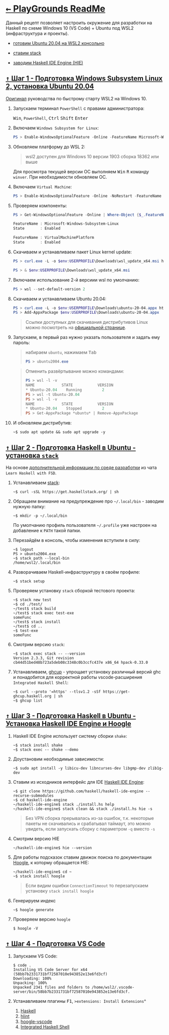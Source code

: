 # [ <kbd>←</kbd> PlayGrounds ReadMe](https://github.com/mitmih/PlayGrounds/blob/master/readme.md) <a name="up">[](#up)</a>

Данный рецепт позволяет настроить окружение для разработки на Haskell по схеме Windows 10 (VS Code) + Ubuntu под WSL2 (инфраструктура и проекты).

* [готовим Ubuntu 20.04 на WSL2 консольно](#step1)

* [ставим stack](#step2)

* [заводим Haskell IDE Engine (HIE)](#step3)

<!-- * [#step4](#step4) -->

<!-- * [#step5](#step5) -->


## [ <kbd>↑</kbd> ](#up) <a name="step1">[Шаг 1 - Подготовка Windows Subsystem Linux 2, установка Ubuntu 20.04](#step1)</a>

[Оригинал](https://docs.microsoft.com/en-us/windows/wsl/install-win10) руководства по быстрому старту WSL2 на Windows 10.

1. Запускаем терминал `PowerShell` с правами администратора:
    
    <kbd>Win</kbd>, `PowerShell`, <kbd>Ctrl</kbd> <kbd>Shift</kbd> <kbd>Enter</kbd> 

1. Включаем `Windows Subsystem for Linux`:

    ```PowerShell
    PS > Enable-WindowsOptionalFeature -Online -FeatureName Microsoft-Windows-Subsystem-Linux -NoRestart
    ```

1. Обновляем платформу до WSL 2:
    > wsl2 доступен для Windows 10 версии 1903 сборка 18362 или выше
    
    Для просмотра текущей версии ОС выполняем <kbd>Win</kbd> <kbd>R</kbd> команду `winver`. При необходимости обновляем ОС.

1. Включаем `Virtual Machine`:

    ```PowerShell
    PS > Enable-WindowsOptionalFeature -Online -NoRestart -FeatureName VirtualMachinePlatform
    ```

1. Проверяем компоненты:
    ```PowerShell
    PS > Get-WindowsOptionalFeature -Online | Where-Object {$_.FeatureName -in @('Microsoft-Windows-Subsystem-Linux', 'VirtualMachinePlatform')}
    
    FeatureName : Microsoft-Windows-Subsystem-Linux
    State       : Enabled

    FeatureName : VirtualMachinePlatform
    State       : Enabled
    ```

1. Скачиваем и устанавливаем пакет Linux kernel update:
    ```PowerShell
    PS > curl.exe -L -o $env:USERPROFILE\Downloads\wsl_update_x64.msi https://wslstorestorage.blob.core.windows.net/wslblob/wsl_update_x64.msi
    
    PS > & $env:USERPROFILE\Downloads\wsl_update_x64.msi
    ```

1. Включаем использование 2-й версиии wsl по умолчанию:
    ```PowerShell
    PS > wsl --set-default-version 2
    ```

1. Скачиваем и устанавливаем Ubuntu 20.04:
    ```PowerShell
    PS > curl.exe -L -o $env:USERPROFILE\Downloads\ubuntu-20-04.appx https://aka.ms/wslubuntu2004
    PS > Add-AppxPackage $env:USERPROFILE\Downloads\ubuntu-20-04.appx
    ```

    > Ссылки доступных для скачивания дистрибутивов Linux можно посмотреть на [официальной странице](https://docs.microsoft.com/en-us/windows/wsl/install-manual).

1. Запускаем, в первый раз нужно указать пользователя и задать ему пароль:
    
    > набираем `ubuntu`, нажимаем <kbd>Tab</kbd>
    > ```PowerShell
    > PS > ubuntu2004.exe
    > ```
    
    > Отменить развёртывание можно командами:
    > ```PowerShell
    > PS > wsl -l -v
    > NAME            STATE           VERSION
    > * Ubuntu-20.04    Running         2
    > PS > wsl -t Ubuntu-20.04
    > PS > wsl -l -v
    > NAME            STATE           VERSION
    > * Ubuntu-20.04    Stopped         2
    > PS > Get-AppxPackage *ubuntu* | Remove-AppxPackage
    > ```

1. И обновляем дистрибутив:
    ```console
    ~$ sudo apt update && sudo apt upgrade -y
    ```


## [ <kbd>↑</kbd> ](#up) <a name="step2">[Шаг 2 - Подготовка Haskell в Ubuntu - установка `stack`](#step2)</a>
На основе [дополнительной информации по среде разработки](https://rizzoma.com/topic/c27faf1cfa188c1120f59af4c35e6099/0_b_9n8n_96jab/) из чата `Learn Haskell with FSD`.

1. Устанавливаем [stack](https://docs.haskellstack.org/en/stable/README/):
    
    ```console
    ~$ curl -sSL https://get.haskellstack.org/ | sh
    ```

1. Обращаем внимание на предупреждение про `~/.local/bin` - заводим нужную папку:
    

    ```console
    ~$ mkdir -p ~/.local/bin
    ```
    По умолчанию профиль пользователя `~/.profile` уже настроен на добавление к `PATH` такой папки.

1. Перезайдём в консоль, чтобы изменения вступили в силу:
    ```console
    ~$ logout
    PS > ubuntu2004.exe
    ~$ stack path --local-bin
    /home/wsl2/.local/bin
    ```

1. Разворачиваем Haskell-инфраструктуру в своём профиле:
    
    ```console
    ~$ stack setup
    ```

1. Проверяем установку `stack` сборкой тестового проекта:

    ```console
    ~$ stack new test
    ~$ cd ./test/
    ~/test$ stack build
    ~/test$ stack exec test-exe
    someFunc
    ~/test$ stack install
    ~/test$ cd ..
    ~$ test-exe
    someFunc
    ```

1. Смотрим версию `stack`:
    ```console
    ~$ stack exec stack -- --version
    Version 2.3.3, Git revision cb44d51bed48b723a5deb08c3348c0b3ccfc437e x86_64 hpack-0.33.0
    ```

1. Устанавливаем, [ghcup](https://www.haskell.org/ghcup/) - упрощает установку различный версий ghc и понадобится для корректной работы vscode-расширения `Integrated Haskell Shell`:

    ```console
    ~$ curl --proto '=https' --tlsv1.2 -sSf https://get-ghcup.haskell.org | sh
    ~$ ghcup list
    ```

## [ <kbd>↑</kbd> ](#up) <a name="step3">[Шаг 3 - Подготовка Haskell в Ubuntu - Установка Haskell IDE Engine и Hoogle](#step3)</a>

1. Haskell IDE Engine использует систему сборки `shake`:
    ```
    ~$ stack install shake
    ~$ stack exec -- shake --demo
    ```

1. Доустановим необходимые зависимости:
    ```
    ~$ sudo apt install -y libicu-dev libncurses-dev libgmp-dev zlib1g-dev
    ```

1. Ставим из исходников интерфейс для IDE [Haskell IDE Engine](https://github.com/haskell/haskell-ide-engine#installation-from-source):
    
    ```console
    ~$ git clone https://github.com/haskell/haskell-ide-engine --recurse-submodules
    ~$ cd haskell-ide-engine
    ~/haskell-ide-engine$ stack ./install.hs help
    ~/haskell-ide-engine$ stack clean && stack ./install.hs hie -s
    ```
    
    > Без VPN сборка прерывалась из-за ошибок, т.к. некоторые пакеты не скачивались и срабатывал таймаут, это можно увидеть, если запускать сборку с параметром `-q` вместо `-s`
    > 
    > 
    > 

1. Смотрим версию HIE
    ```console
    ~/haskell-ide-engine$ hie --version
    ```

1. Для работы подсказок ставим движок поиска по документации [Hoogle](https://github.com/ndmitchell/hoogle/blob/master/docs/Install.md), к которму обращается HIE:
    ```console
    ~/haskell-ide-engine$ cd ~
    ~$ stack install hoogle
    ```
    <!-- ~$ echo >> ~/.ghci ':def hoogle \x -> return ~$ ":!hoogle " ++ x' -->
    > Если видим ошибки `ConnectionTimeout` то перезапускаем установку `stack install hoogle`

1. Генерируем индекс
    ```console
    ~$ hoogle generate
    ```
    <!-- ~$ stack haddock --hoogle -->

1. Проверяем версию `hoogle`
    
    ```console
    $ hoogle -V
    ```


## [ <kbd>↑</kbd> ](#up) <a name="step4">[Шаг 4 - Подготовка VS Code](#step4)</a>

1. Запускаем VS Code:
    ```
    $ code .
    Installing VS Code Server for x64 (58bb7b2331731bf72587010e943852e13e6fd3cf)
    Downloading: 100%
    Unpacking: 100%
    Unpacked 2341 files and folders to /home/wsl2/.vscode-server/bin/58bb7b2331731bf72587010e943852e13e6fd3cf.
    ```

1. Устанавливаем плагины <kbd>F1</kbd>, `>extensions: Install Extensions`^
    
    1. [Haskell](https://marketplace.visualstudio.com/items?itemName=haskell.haskell)
    1. [hlint](https://marketplace.visualstudio.com/items?itemName=lunaryorn.hlint)
    1. [hoogle-vscode](https://marketplace.visualstudio.com/items?itemName=jcanero.hoogle-vscode)
    1. [Integrated Haskell Shell](https://marketplace.visualstudio.com/items?itemName=eriksik2.vscode-ghci)

<!--
## [ <kbd>↑</kbd> ](#up) <a name="step3">[Шаг 3](#step3)</a>
## [ <kbd>↑</kbd> ](#up) <a name="step4">[Шаг 4](#step4)</a>
<details>
<summary>

```console
```
</summary>

```console
```
</details>


https://medium.com/@remisa.yousefvand/setup-haskell-development-environment-on-ubuntu-64c0f29f2b



    1. Устанавливаем Cabal и Haskell через Stack:
    
    ```console
    ~$ stack install cabal-install
    ~$ cabal update
    ```
    
    > У меня в процессе установки выскочила ошибка из несоответствия доступной версии и указанной в конфиге stack`а:
    > ```console
    > Error: While constructing the build plan, the following exceptions were encountered:
    > 
    > In the dependencies for cabal-install-3.2.0.0:
    >     Cabal-3.0.1.0 from stack configuration does not match ==3.2.*  (latest matching version is 3.2.0.0)
    > needed since cabal-install is a build target.
    > 
    > Some different approaches to resolving this:
    > 
    > * Set 'allow-newer: true' in /home/wsl2/.stack/config.yaml to ignore all version constraints and build anyway.
    > 
    > * Recommended action: try adding the following to your extra-deps in /home/wsl2/.stack/global-project/stack.yaml:
    > 
    > - Cabal-3.2.0.0@sha256:d0d7a1f405f25d0000f5ddef684838bc264842304fd4e7f80ca92b997b710874,27320
    > ```
    > 
    > Отркрываем конфиг:
    > ```console
    > ~$ nano ~/.stack/global-project/stack.yaml
    > ```
    > 
    > И добавляем, как рекомендовано, соответствующую поправку
    > ```console
    > extra-deps:
    > - Cabal-3.2.0.0@sha256:d0d7a1f405f25d0000f5ddef684838bc264842304fd4e7f80ca92b997b710874,27320
    > ```
    > после этого повторяем `stack install cabal-install`

choco list --local-only
choco uninstall haskell-dev --remove-dependencies
choco list --local-only
-->